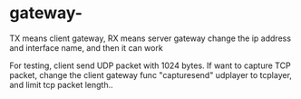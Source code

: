 # gateway-
TX means client gateway, RX means server gateway
change the ip address and interface name, and then it can work

For testing, client send UDP packet with 1024 bytes.
If want to capture TCP packet, change the client gateway func "capturesend" udplayer to tcplayer, and limit tcp packet length..
